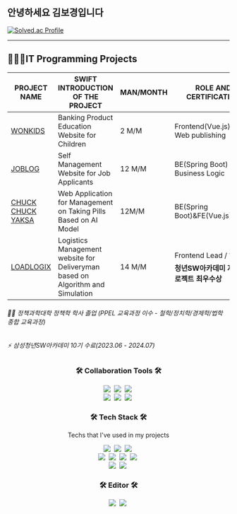 ## 안녕하세요 김보경입니다 

[![Solved.ac Profile](http://mazassumnida.wtf/api/v2/generate_badge?boj=aishahansten)](https://solved.ac/aishahansten/)

---
## 👩🏻‍💻IT Programming Projects 
|PROJECT NAME|SWIFT INTRODUCTION OF THE PROJECT|MAN/MONTH|ROLE AND CERTIFICATION|
|---|---|---|---|
|[WONKIDS](https://github.com/SW-Wonkids/WONKIDS)|Banking Product Education Website for Children|2 M/M|Frontend(Vue.js)&UIUX Web publishing|
|[JOBLOG](https://github.com/aishahansten/joblog)|Self Management Website for Job Applicants|12 M/M|BE(Spring Boot) Business Logic|
|[CHUCK CHUCK YAKSA](https://github.com/MedicineMadeByMother-Mayak/ChukChuk-yaksa)|Web Application for Management on Taking Pills Based on AI Model|12M/M|BE(Spring Boot)&FE(Vue.js)|
|[LOADLOGIX](https://github.com/SW-LoadLogix/LoadLogix)|Logistics Management website for Deliveryman based on Algorithm and Simulation|14 M/M|Frontend Lead / 🏆**삼성청년SW아카데미 자율프로젝트 최우수상**|



<h6>👩‍🎓 정책과학대학 정책학 학사 졸업 (PPEL 교육과정 이수 - 철학/정치학/경제학/법학 종합 교육과정)</h6>

<h6>⚡ 삼성청년SW아카데미 10기 수료(2023.06 - 2024.07)</h6>

<h3 align="center">🛠 Collaboration Tools 🛠</h3>
<p align="center">
  <img src="https://img.shields.io/badge/Git-F05032?style=flat-square&logo=Git&logoColor=white"/></a>&nbsp 
  <img src="https://img.shields.io/badge/GitLab-FC6D26?style=flat-square&logo=GitLab&logoColor=white"/></a>&nbsp 
  <img src="https://img.shields.io/badge/Github-181717?style=flat-square&logo=GitHub&logoColor=white"/></a>&nbsp 
  <br>
  <img src="https://img.shields.io/badge/Jira-0052CC?style=flat-square&logo=Jira&logoColor=white"/></a>&nbsp 
  <img src="https://img.shields.io/badge/Notion-000000?style=flat-square&logo=Notiont&logoColor=white"/></a>&nbsp 
  <img src="https://img.shields.io/badge/Figma-F24E1E?style=flat-square&logo=Figma&logoColor=white"/></a>&nbsp 
</p>
<h3 align="center">🛠 Tech Stack 🛠</h3>
<p align="center"> Techs that I've used in my projects </p>
<p align="center">
  <img src="https://img.shields.io/badge/Python-3766AB?style=flat-square&logo=Python&logoColor=white"/></a>&nbsp 
  <img src="https://img.shields.io/badge/Vue.js-4FC08D?style=flat-square&logo=Vue.js&logoColor=white"/></a>&nbsp 
  <img src="https://img.shields.io/badge/Spring Boot-6DB33F?style=flat-square&logo=Spring Boot&logoColor=white"/></a>&nbsp 
  <br>
  <img src="https://img.shields.io/badge/Flutter-02569B?style=flat-square&logo=Flutter&logoColor=white"/></a>&nbsp 
  <img src="https://img.shields.io/badge/HTML5-1572B6?style=flat-square&logo=css3&logoColor=white"/></a>&nbsp 
  <img src="https://img.shields.io/badge/CSS3-1572B6?style=flat-square&logo=css3&logoColor=white"/></a>&nbsp 
  <img src="https://img.shields.io/badge/Javascript-ffb13b?style=flat-square&logo=javascript&logoColor=white"/></a>&nbsp 
  <br>
  <img src="https://img.shields.io/badge/Mysql-E6B91E?style=flat-square&logo=MySql&logoColor=white"/></a>&nbsp 
  <img src="https://img.shields.io/badge/aws-333664?style=flat-square&logo=amazon-aws&logoColor=white"/></a>&nbsp 
</p>
<h3 align="center">🛠 Editor 🛠</h3>
<p align="center">
  <img src="https://img.shields.io/badge/Visual Studio Code-007ACC?style=flat-square&logo=Visual Studio Code&logoColor=white"/></a>&nbsp 
  <img src="https://img.shields.io/badge/IntelliJ IDEA-000000?style=flat-square&logo=IntelliJ IDEA&logoColor=white"/></a>&nbsp 
</p>

<!--
**aishahansten/aishahansten** is a ✨ _special_ ✨ repository because its `README.md` (this file) appears on your GitHub profile.

Here are some ideas to get you started:

- 🔭 I’m currently working on ...
- 🌱 I’m currently learning ...
- 👯 I’m looking to collaborate on ...
- 🤔 I’m looking for help with ...
- 💬 Ask me about ...
- 📫 How to reach me: ...
- 😄 Pronouns: ...
- ⚡ Fun fact: ...

![Anurag's GitHub stats](https://github-readme-stats.vercel.app/api?username=aishahansten&show_icons=true&theme=radical)

[![Hits](https://hits.seeyoufarm.com/api/count/incr/badge.svg?url=https%3A%2F%2Fgithub.com%2Faishahansten%2Fhit-counter&count_bg=%23FF6CB6&title_bg=%23BAF4F8&icon=tencentqq.svg&icon_color=%23FF6CB6&title=hits&edge_flat=false)](https://github.com/aishahansten)
-->
